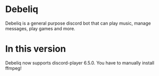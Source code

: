 # Debeliq

Debeliq is a general purpose discord bot that can play music, manage messages, play games and more.

# In this version

Debeliq now supports discord-player 6.5.0. You have to manually install ffmpeg!